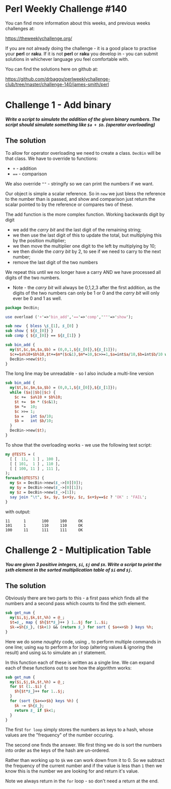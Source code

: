 # Perl Weekly Challenge #140

You can find more information about this weeks, and previous weeks challenges at:

  https://theweeklychallenge.org/

If you are not already doing the challenge - it is a good place to practise your
**perl** or **raku**. If it is not **perl** or **raku** you develop in - you can
submit solutions in whichever language you feel comfortable with.

You can find the solutions here on github at:

https://github.com/drbaggy/perlweeklychallenge-club/tree/master/challenge-140/james-smith/perl

# Challenge 1 - Add binary

***Write a script to simulate the addition of the given binary numbers. The script should simulate something like `$a + $b`. (operator overloading)***

## The solution

To allow for operator overloading we need to create a class. `DecBin` will be that class. We have to override to functions:

* `+` - addition
* `==` - comparison

We also override `""` - stringify so we can print the numbers if we want.

Our object is simple a scalar reference. So in `new` we just bless the reference to the number than is passed, and show and comparison just return the scalar pointed to by the reference or compares two of these.

The add function is the more complex function. Working backwards digit by digit

* we add the *carry bit* and the last digit of the remaining string;
* we then use the last digit of this to update the total, but multiplying this by the position multiplier;
* we then move the multiplier one digit to the left by multiplying by 10;
* we then divide the *carry bit* by 2, to see if we need to carry to the next number;
* remove the last digit of the two numbers

We repeat this until we no longer have a carry AND we have processed all digits of the two numbers.

* Note - the *carry bit* will always be 0,1,2,3 after the first addition, as the digits of the two numbers can only be 1 or 0 and the *carry bit* will only ever be 0 and 1 as well.

```perl
package DecBin;

use overload ('+'=>'bin_add','=='=>'comp','""'=>'show');

sub new  { bless \$_[1], $_[0] }
sub show { ${$_[0]} }
sub comp { ${$_[0]} == ${$_[1]} }

sub bin_add {
  my($t,$c,$m,$a,$b) = (0,0,1,${$_[0]},${$_[1]});
  $c+=$a%10+$b%10,$t+=$m*($c&1),$m*=10,$c>>=1,$a=int$a/10,$b=int$b/10 while $a||$b||$c;
  DecBin->new($t);
}
```
The long line may be unreadable - so I also include a multi-line version

```perl
sub bin_add {
  my($t,$c,$m,$a,$b) = (0,0,1,${$_[0]},${$_[1]});
  while ($a||$b||$c) {
    $c +=  $a%10 + $b%10;
    $t +=  $m * ($c&1);
    $m *=  10;
    $c >>= 1;
    $a =   int $a/10;
    $b =   int $b/10;
  }
  DecBin->new($t);
}
```

To show that the overloading works - we use the following test script:

```perl
my @TESTS = (
  [ [  11,  1 ] , 100 ],
  [ [ 101,  1 ] , 110 ],
  [ [ 100, 11 ] , 111 ],
);
foreach(@TESTS) {
  my $x = DecBin->new($_->[0][0]);
  my $y = DecBin->new($_->[0][1]);
  my $z = DecBin->new($_->[1]);
  say join "\t", $x, $y, $x+$y, $z, $x+$y==$z ? 'OK' : 'FAIL';
}
```

with output:

```
11      1       100     100     OK
101     1       110     110     OK
100     11      111     111     OK
```

# Challenge 2 - Multiplication Table

***You are given 3 positive integers, `$i`, `$j` and `$k`. Write a script to print the `$k`th element in the sorted multiplication table of `$i` and `$j`.***

## The solution

Obviously there are two parts to this - a first pass which finds all the numbers and a second pass which counts to find the `$k`th element.

```perl
sub get_num {
  my($i,$j,$k,$t,%h) = @_;
  $t=$_, map { $h{$t*$_}++ } 1..$j for 1..$i;
  $k-=$h{$_}, ($k<1) && (return $_) for sort { $a<=>$b } keys %h;
}
```

Here we do some *naughty* code, using `,` to perform multiple commands in one line; using `map` to perform a for loop (altering values & ignoring the result) and using `&&` to simulate an `if` statement.

In this function each of these is written as a single line. We can expand each of these functions out to see how the algorithm works:

```perl
sub get_num {
  my($i,$j,$k,$t,%h) = @_;
  for $t (1..$i) {
    $h{$t*$_}++ for 1..$j;
  }
  for (sort {$a<=>$b} keys %h) {
    $k -= $h{$_};
    return $_ if $k<1;
  }
}
```

The first `for loop` simply stores the numbers as keys to a hash, whose values are the "frequency" of the number occuring.

The second one finds the answer. We first thing we do is sort the numbers into order as the keys of the hash are un-ordered.

Rather than working up to `$k` we can work down from it to 0. So we subtract the frequency of the current number and if the value is less than `1` then we know this is the number we are looking for and return it's value.

Note we always return in the `for` loop - so don't need a return at the end.

